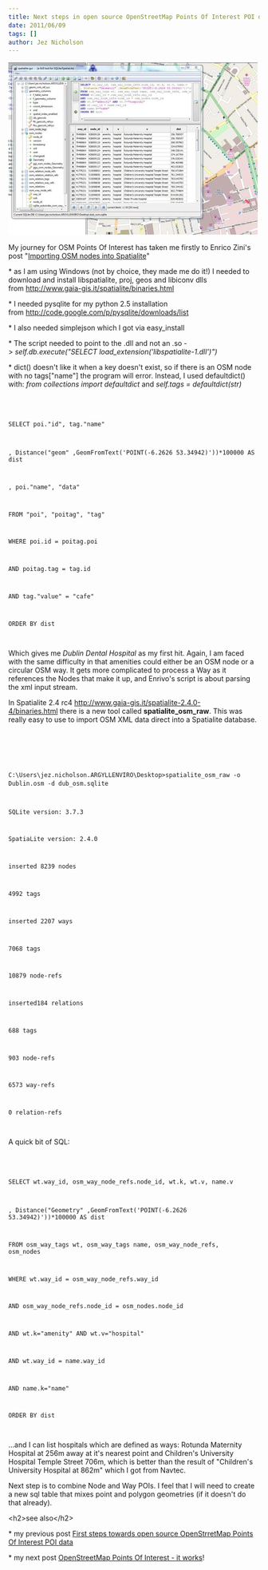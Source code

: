 ```yaml
---
title: Next steps in open source OpenStreetMap Points Of Interest POI data
date: 2011/06/09
tags: []
author: Jez Nicholson
---
```

<p><div class='p_embed p_image_embed'>
<a href="/media/getfile/files.posterous.com/temp-2011-06-09/BwjEkDbwJIFHuBHyaptfivpzrzgerGwmFGaElobJsfGyEemdbBHpgGuGGavD/fullosm.JPG.scaled1000.jpg"><img alt="Fullosm" height="347" src="/media/getfile/files.posterous.com/temp-2011-06-09/BwjEkDbwJIFHuBHyaptfivpzrzgerGwmFGaElobJsfGyEemdbBHpgGuGGavD/fullosm.JPG.scaled500.jpg" width="500" /></a>
</div>
</p>
<p>My journey for OSM Points Of Interest has taken me firstly to&nbsp;Enrico Zini's post "<a href="http://www.enricozini.org/2010/tips/osm-import-nodes/" title="Importing OSM nodes into Spatialite">Importing OSM nodes into Spatialite</a>"</p>
<p>* as I am using Windows (not by choice, they made me do it!) I needed to download and install libspatialite, proj, geos and libiconv dlls from&nbsp;<a href="http://www.gaia-gis.it/spatialite/binaries.html">http://www.gaia-gis.it/spatialite/binaries.html</a></p>
<p>* I needed pysqlite for my python 2.5 installation from&nbsp;<a href="http://code.google.com/p/pysqlite/downloads/list">http://code.google.com/p/pysqlite/downloads/list</a></p>
<p>* I also needed simplejson which I got via easy_install</p>
<p>* The script needed to point to the .dll and not an .so -&gt;&nbsp;<em>self.db.execute("SELECT load_extension('libspatialite-1.dll')")</em></p>
<p>* dict() doesn't like it when a key doesn't exist, so if there is an OSM node with no tags["name"] the program will error. Instead, I used defaultdict() with:&nbsp;<em>from collections import defaultdict</em>&nbsp;and&nbsp;<em>self.tags = defaultdict(str)</em></p>
<p><code>


SELECT poi."id", tag."name"


, Distance("geom" ,GeomFromText('POINT(-6.2626 53.34942)'))*100000&nbsp;AS dist


, poi."name", "data"


FROM "poi", "poitag", "tag"


WHERE poi.id = poitag.poi   &nbsp;


AND poitag.tag = tag.id   &nbsp;


AND tag."value" = "cafe"


ORDER BY dist


</code></p>
<p>Which gives me <em>Dublin Dental Hospital</em> as my first hit.&nbsp;Again, I am faced with the same difficulty in that amenities could either be an OSM node or a circular OSM way. It gets more complicated to process a Way as it references the Nodes that make it up, and Enrivo's script is about parsing the xml input stream.</p>
<p>In Spatialite 2.4 rc4&nbsp;<a href="http://www.gaia-gis.it/spatialite-2.4.0-4/binaries.html">http://www.gaia-gis.it/spatialite-2.4.0-4/binaries.html</a>&nbsp;there is a new tool called <strong>spatialite_osm_raw</strong>. This was really easy to use to import OSM XML data direct into a Spatialite database.</p>
<p>&nbsp;</p>
<p><code>


C:\Users\jez.nicholson.ARGYLLENVIRO\Desktop&gt;spatialite_osm_raw -o Dublin.osm -d&nbsp;dub_osm.sqlite


SQLite version: 3.7.3


SpatiaLite version: 2.4.0   &nbsp;


inserted 8239 nodes


4992 tags


inserted 2207 ways   &nbsp; &nbsp; &nbsp; &nbsp;


7068 tags   &nbsp; &nbsp; &nbsp; &nbsp;


10879 node-refs


inserted184 relations   &nbsp; &nbsp; &nbsp; &nbsp;


688 tags   &nbsp; &nbsp; &nbsp; &nbsp;


903 node-refs   &nbsp; &nbsp; &nbsp; &nbsp;


6573 way-refs   &nbsp; &nbsp; &nbsp; &nbsp;


0 relation-refs


</code></p>
<p>A quick bit of SQL:</p>
<p><code>


SELECT wt.way_id, osm_way_node_refs.node_id, wt.k, wt.v, name.v


, Distance("Geometry" ,GeomFromText('POINT(-6.2626 53.34942)'))*100000 AS dist


FROM osm_way_tags wt, osm_way_tags name, osm_way_node_refs, osm_nodes


WHERE wt.way_id = osm_way_node_refs.way_id


AND osm_way_node_refs.node_id = osm_nodes.node_id


AND wt.k="amenity" AND wt.v="hospital"


AND wt.way_id = name.way_id


AND name.k="name"


ORDER BY dist   &nbsp;


</code></p>
<p>...and I can list hospitals which are defined as ways: Rotunda Maternity Hospital at 256m away at it's nearest point and Children's University Hospital Temple Street 706m, which is better than the result of "Children's University Hospital at 862m" which I got from Navtec.</p>
<p>Next step is to combine Node and Way POIs. I feel that I will need to create a new sql table that mixes point and polygon geometries (if it doesn't do that already).</p>
<p>&lt;h2&gt;see also&lt;/h2&gt;</p>
<p>* my previous post <a href="http://itsallinthega.me/first-steps-towards-open-source-openstreetmap">First steps towards open source OpenStrretMap Points Of Interest POI data</a></p>
<p>* my next post <a href="http://itsallinthega.me/openstreetmap-points-of-interest-it-works">OpenStreetMap Points Of Interest - it works</a>!</p>
